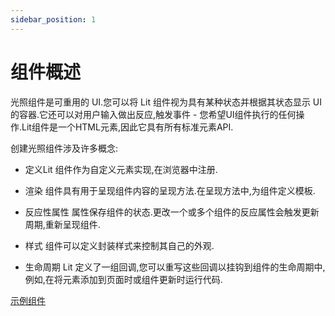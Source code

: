 ```yaml
---
sidebar_position: 1
---
```

# 组件概述

光照组件是可重用的 UI.您可以将 Lit 组件视为具有某种状态并根据其状态显示 UI 的容器.它还可以对用户输入做出反应,触发事件 - 您希望UI组件执行的任何操作.Lit组件是一个HTML元素,因此它具有所有标准元素API.

创建光照组件涉及许多概念:

- 定义Lit 组件作为自定义元素实现,在浏览器中注册.

- 渲染 组件具有用于呈现组件内容的呈现方法.在呈现方法中,为组件定义模板.

- 反应性属性 属性保存组件的状态.更改一个或多个组件的反应属性会触发更新周期,重新呈现组件.

- 样式 组件可以定义封装样式来控制其自己的外观.

- 生命周期 Lit 定义了一组回调,您可以重写这些回调以挂钩到组件的生命周期中,例如,在将元素添加到页面时或组件更新时运行代码.

[示例组件](https://lit.dev/playground/#sample=docs/components/overview/simple-greeting)
